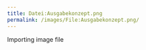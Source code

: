 ```yaml
---
title: Datei:Ausgabekonzept.png
permalink: /images/File:Ausgabekonzept.png/
---
```


Importing image file